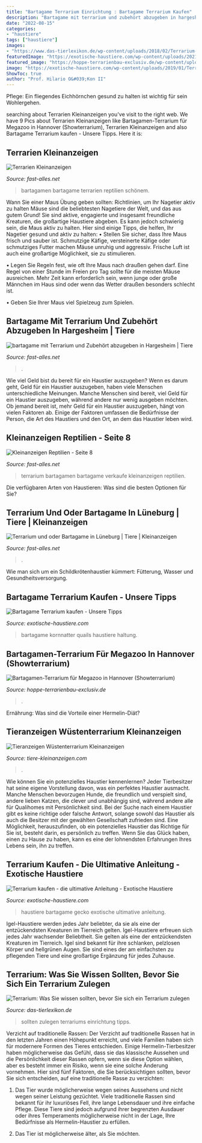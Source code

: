 ```yaml
---
title: "Bartagame Terrarium Einrichtung : Bartagame Terrarium Kaufen"
description: "Bartagame mit terrarium und zubehört abzugeben in hargesheim"
date: "2022-08-15"
categories:
- "haustiere"
tags: ["haustiere"]
images:
- "https://www.das-tierlexikon.de/wp-content/uploads/2018/02/Terrarium-Bartagame-300x199.jpg"
featuredImage: "https://exotische-haustiere.com/wp-content/uploads/2021/04/Bartagame-Terrarium-kaufen-01-430x197.jpg"
featured_image: "https://hoppe-terrarienbau-exclusiv.de/wp-content/uploads/2020/12/linke-Ecke-hf-683x1024.jpg"
image: "https://exotische-haustiere.com/wp-content/uploads/2019/01/Terrarium-bartagame-280x180.jpg"
ShowToc: true
author: "Prof. Hilario O&#039;Kon II"
---
```



Pflege: Ein fliegendes Eichhörnchen gesund zu halten ist wichtig für sein Wohlergehen.

	

		
searching about Terrarien Kleinanzeigen you've visit to the right web. We have 9 Pics about Terrarien Kleinanzeigen like Bartagamen-Terrarium für Megazoo in Hannover (Showterrarium), Terrarien Kleinanzeigen and also Bartagame Terrarium kaufen - Unsere Tipps. Here it is:
		
    
## Terrarien Kleinanzeigen

<img loading=lazy src="https://www.fast-alles.net/pictures/202489.jpg" onerror="this.onerror=null;this.src='https://tse2.mm.bing.net/th?id=OIP.33VLrKVKJ3F5MCUbWmZuWQHaFj&amp;pid=15.1';" alt="Terrarien Kleinanzeigen">

_Source: fast-alles.net_

>bartagamen bartagame terrarien reptilien schönem. 

	

Wann Sie einer Maus Übung geben sollten: Richtlinien, um Ihr Nagetier aktiv zu halten
Mäuse sind die beliebtesten Nagetiere der Welt, und das aus gutem Grund! Sie sind aktive, engagierte und insgesamt freundliche Kreaturen, die großartige Haustiere abgeben. Es kann jedoch schwierig sein, die Maus aktiv zu halten. Hier sind einige Tipps, die helfen, Ihr Nagetier gesund und aktiv zu halten:
• Stellen Sie sicher, dass Ihre Maus frisch und sauber ist. Schmutzige Käfige, versteinerte Käfige oder schmutziges Futter machen Mäuse unruhig und aggressiv. Frische Luft ist auch eine großartige Möglichkeit, sie zu stimulieren.

• Legen Sie Regeln fest, wie oft Ihre Maus nach draußen gehen darf. Eine Regel von einer Stunde im Freien pro Tag sollte für die meisten Mäuse ausreichen. Mehr Zeit kann erforderlich sein, wenn junge oder große Männchen im Haus sind oder wenn das Wetter draußen besonders schlecht ist.

• Geben Sie Ihrer Maus viel Spielzeug zum Spielen.

    
## Bartagame Mit Terrarium Und Zubehört Abzugeben In Hargesheim | Tiere

<img loading=lazy src="http://www.fast-alles.net/pictures/494418.jpg" onerror="this.onerror=null;this.src='https://tse3.mm.bing.net/th?id=OIP.1d1aKNhpJ7V2SQ0RZkDECgHaFj&amp;pid=15.1';" alt="bartagame mit Terrarium und Zubehört abzugeben in Hargesheim | Tiere">

_Source: fast-alles.net_

>. 

	

Wie viel Geld bist du bereit für ein Haustier auszugeben?
Wenn es darum geht, Geld für ein Haustier auszugeben, haben viele Menschen unterschiedliche Meinungen. Manche Menschen sind bereit, viel Geld für ein Haustier auszugeben, während andere nur wenig ausgeben möchten. Ob jemand bereit ist, mehr Geld für ein Haustier auszugeben, hängt von vielen Faktoren ab. Einige der Faktoren umfassen die Bedürfnisse der Person, die Art des Haustiers und den Ort, an dem das Haustier leben wird.

    
## Kleinanzeigen Reptilien - Seite 8

<img loading=lazy src="http://fast-alles.net/pictures/509382.jpg" onerror="this.onerror=null;this.src='https://tse4.mm.bing.net/th?id=OIP.H3D2m_Y4jnV_dOhmRVGHJwHaFj&amp;pid=15.1';" alt="Kleinanzeigen Reptilien - Seite 8">

_Source: fast-alles.net_

>terrarium bartagamen bartagame verkaufe kleinanzeigen reptilien. 

	

Die verfügbaren Arten von Haustieren: Was sind die besten Optionen für Sie?

    
## Terrarium Und Oder Bartagame In Lüneburg | Tiere | Kleinanzeigen

<img loading=lazy src="https://www.fast-alles.net/pictures/539016.jpg" onerror="this.onerror=null;this.src='https://tse1.mm.bing.net/th?id=OIP.xCTPIwtxiX1b6S-lv6tYcgHaFj&amp;pid=15.1';" alt="Terrarium und oder Bartagame in Lüneburg | Tiere | Kleinanzeigen">

_Source: fast-alles.net_

>. 

	

Wie man sich um ein Schildkrötenhaustier kümmert: Fütterung, Wasser und Gesundheitsversorgung.

    
## Bartagame Terrarium Kaufen - Unsere Tipps

<img loading=lazy src="https://exotische-haustiere.com/wp-content/uploads/2021/04/Bartagame-Terrarium-kaufen-01-430x197.jpg" onerror="this.onerror=null;this.src='https://tse2.mm.bing.net/th?id=OIP.EN138NyY8KIzJJ8amaAFqAAAAA&amp;pid=15.1';" alt="Bartagame Terrarium kaufen - Unsere Tipps">

_Source: exotische-haustiere.com_

>bartagame kornnatter quails haustiere haltung. 

	



    
## Bartagamen-Terrarium Für Megazoo In Hannover (Showterrarium)

<img loading=lazy src="https://hoppe-terrarienbau-exclusiv.de/wp-content/uploads/2020/12/linke-Ecke-hf-683x1024.jpg" onerror="this.onerror=null;this.src='https://tse3.mm.bing.net/th?id=OIP.BMQ17xI8U9aA0DWXm5hzFQHaLG&amp;pid=15.1';" alt="Bartagamen-Terrarium für Megazoo in Hannover (Showterrarium)">

_Source: hoppe-terrarienbau-exclusiv.de_

>. 

	

Ernährung: Was sind die Vorteile einer Hermelin-Diät?

    
## Tieranzeigen Wüstenterrarium Kleinanzeigen

<img loading=lazy src="https://www.tiere-kleinanzeigen.com/export/20110108104820.jpg" onerror="this.onerror=null;this.src='https://tse3.mm.bing.net/th?id=OIP.Y5uqltosKcVshBKteeYtdwHaFj&amp;pid=15.1';" alt="Tieranzeigen Wüstenterrarium Kleinanzeigen">

_Source: tiere-kleinanzeigen.com_

>. 

	

Wie können Sie ein potenzielles Haustier kennenlernen?
Jeder Tierbesitzer hat seine eigene Vorstellung davon, was ein perfektes Haustier ausmacht. Manche Menschen bevorzugen Hunde, die freundlich und verspielt sind, andere lieben Katzen, die clever und unabhängig sind, während andere alle für Qualihomes mit Persönlichkeit sind.
Bei der Suche nach einem Haustier gibt es keine richtige oder falsche Antwort, solange sowohl das Haustier als auch die Besitzer mit der gewählten Gesellschaft zufrieden sind. Eine Möglichkeit, herauszufinden, ob ein potenzielles Haustier das Richtige für Sie ist, besteht darin, es persönlich zu treffen. Wenn Sie das Glück haben, einen zu Hause zu haben, kann es eine der lohnendsten Erfahrungen Ihres Lebens sein, ihn zu treffen.

    
## Terrarium Kaufen - Die Ultimative Anleitung - Exotische Haustiere

<img loading=lazy src="https://exotische-haustiere.com/wp-content/uploads/2019/01/Terrarium-bartagame-280x180.jpg" onerror="this.onerror=null;this.src='https://tse3.mm.bing.net/th?id=OIP.UNI_0qqNbIrGJ9IsrxQfVwAAAA&amp;pid=15.1';" alt="Terrarium kaufen - die ultimative Anleitung - Exotische Haustiere">

_Source: exotische-haustiere.com_

>haustiere bartagame gecko exotische ultimative anleitung. 

	

Igel-Haustiere werden jedes Jahr beliebter, da sie als eine der entzückendsten Kreaturen im Tierreich gelten.
Igel-Haustiere erfreuen sich jedes Jahr wachsender Beliebtheit. Sie gelten als eine der entzückendsten Kreaturen im Tierreich. Igel sind bekannt für ihre schlanken, pelzlosen Körper und hellgrünen Augen. Sie sind eines der am einfachsten zu pflegenden Tiere und eine großartige Ergänzung für jedes Zuhause.

    
## Terrarium: Was Sie Wissen Sollten, Bevor Sie Sich Ein Terrarium Zulegen

<img loading=lazy src="https://www.das-tierlexikon.de/wp-content/uploads/2018/02/Terrarium-Bartagame-300x199.jpg" onerror="this.onerror=null;this.src='https://tse4.mm.bing.net/th?id=OIP.Q4f3o4RuWoj6AuvupCIYoQAAAA&amp;pid=15.1';" alt="Terrarium: Was Sie wissen sollten, bevor Sie sich ein Terrarium zulegen">

_Source: das-tierlexikon.de_

>sollten zulegen terrariums einrichtung tipps. 

	

Verzicht auf traditionelle Rassen:
Der Verzicht auf traditionelle Rassen hat in den letzten Jahren einen Höhepunkt erreicht, und viele Familien haben sich für modernere Formen des Tieres entschieden. Einige Hermelin-Tierbesitzer haben möglicherweise das Gefühl, dass sie das klassische Aussehen und die Persönlichkeit dieser Rassen opfern, wenn sie diese Option wählen, aber es besteht immer ein Risiko, wenn sie eine solche Änderung vornehmen. Hier sind fünf Faktoren, die Sie berücksichtigen sollten, bevor Sie sich entscheiden, auf eine traditionelle Rasse zu verzichten:
1. Das Tier wurde möglicherweise wegen seines Aussehens und nicht wegen seiner Leistung gezüchtet. Viele traditionelle Rassen sind bekannt für ihr luxuriöses Fell, ihre lange Lebensdauer und ihre einfache Pflege. Diese Tiere sind jedoch aufgrund ihrer begrenzten Ausdauer oder ihres Temperaments möglicherweise nicht in der Lage, Ihre Bedürfnisse als Hermelin-Haustier zu erfüllen.

2. Das Tier ist möglicherweise älter, als Sie möchten.

